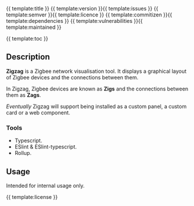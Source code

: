 {{ template:title }}
{{ template:version }}{{ template:issues }} {{ template:semver }}{{ template:licence }} {{ template:commitizen }}{{ template:dependencies }} {{ template:vulnerabilities }}{{ template:maintained }}

{{ template:toc }}

## Description

**Zigzag** is a Zigbee network visualisation tool.
It displays a graphical layout of Zigbee devices and the connections between them.

In Zigzag, Zigbee devices are known as **Zigs** and the connections between them as **Zags**.

_Eventually_ Zigzag will support being installed as a custom panel, a custom card or a web component.

### Tools

- Typescript.
- ESlint & ESlint-typescript.
- Rollup.
## Usage
Intended for internal usage only.

{{ template:license }}